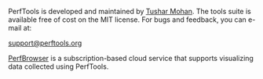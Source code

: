 PerfTools is developed and maintained by [Tushar Mohan](https://blog.perftools.org/author/tushar/). The tools suite is available free of cost on the MIT license. For bugs and feedback, you can e-mail at:

support@perftools.org

[PerfBrowser](https://perfbrowser.perftools.org) is a subscription-based cloud service that supports visualizing data collected using PerfTools.
